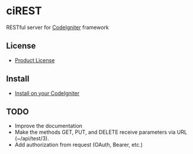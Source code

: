 # ciREST

RESTful server for [CodeIgniter](http://codeigniter.com/) framework

## License

* [Product License](license.txt)

## Install

* [Install on your CodeIgniter](INSTALL.md)

## TODO

* Improve the documentation
* Make the methods GET, PUT, and DELETE receive parameters via URL (~/api/test/3).
* Add authorization from request (OAuth, Bearer, etc.)
